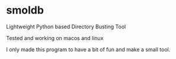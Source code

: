# smoldb
Lightweight Python based Directory Busting Tool

Tested and working on macos and linux

I only made this program to have a bit of fun and make a small tool. 
